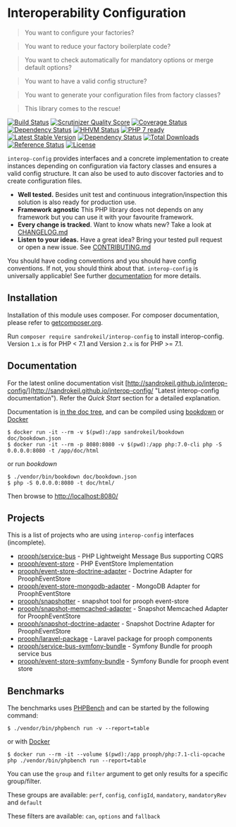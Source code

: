 # Interoperability Configuration

> You want to configure your factories?

> You want to reduce your factory boilerplate code?

> You want to check automatically for mandatory options or merge default options?

> You want to have a valid config structure?

> You want to generate your configuration files from factory classes?

> This library comes to the rescue!

[![Build Status](https://travis-ci.org/sandrokeil/interop-config.png?branch=master)](https://travis-ci.org/sandrokeil/interop-config)
[![Scrutinizer Quality Score](https://scrutinizer-ci.com/g/sandrokeil/interop-config/badges/quality-score.png?s=cdef161c14156e3e36ed0ce3d6fd7979d38d916c)](https://scrutinizer-ci.com/g/sandrokeil/interop-config/)
[![Coverage Status](https://coveralls.io/repos/sandrokeil/interop-config/badge.svg?branch=master)](https://coveralls.io/r/sandrokeil/interop-config?branch=master)
[![Dependency Status](https://www.versioneye.com/user/projects/55ddfcba2383e9001700007e/badge.svg?style=flat)](https://www.versioneye.com/user/projects/55ddfcba2383e9001700007e)
[![HHVM Status](http://hhvm.h4cc.de/badge/sandrokeil/interop-config.svg?style=flat)](http://hhvm.h4cc.de/package/sandrokeil/interop-config)
[![PHP 7 ready](http://php7ready.timesplinter.ch/sandrokeil/interop-config/badge.svg)](https://travis-ci.org/sandrokeil/interop-config)
[![Latest Stable Version](https://poser.pugx.org/sandrokeil/interop-config/v/stable.png)](https://packagist.org/packages/sandrokeil/interop-config)
[![Dependency Status](https://www.versioneye.com/user/projects/53615c75fe0d0720eb00009e/badge.png)](https://www.versioneye.com/php/sandrokeil:interop-config/0.3.1)
[![Total Downloads](https://poser.pugx.org/sandrokeil/interop-config/downloads.png)](https://packagist.org/packages/sandrokeil/interop-config)
[![Reference Status](https://www.versioneye.com/php/sandrokeil:interop-config/reference_badge.svg?style=flat)](https://www.versioneye.com/php/sandrokeil:interop-config/references)
[![License](https://poser.pugx.org/sandrokeil/interop-config/license.png)](https://packagist.org/packages/sandrokeil/interop-config)

`interop-config` provides interfaces and a concrete implementation to create instances depending on configuration via
factory classes and ensures a valid config structure. It can also be used to auto discover factories
and to create configuration files.

 * **Well tested.** Besides unit test and continuous integration/inspection this solution is also ready for production use.
 * **Framework agnostic** This PHP library does not depends on any framework but you can use it with your favourite framework.
 * **Every change is tracked**. Want to know whats new? Take a look at [CHANGELOG.md](https://github.com/sandrokeil/interop-config/blob/master/CHANGELOG.md)
 * **Listen to your ideas.** Have a great idea? Bring your tested pull request or open a new issue. See [CONTRIBUTING.md](CONTRIBUTING.md)

You should have coding conventions and you should have config conventions. If not, you should think about that.
`interop-config` is universally applicable! See further [documentation](http://sandrokeil.github.io/interop-config/ "Latest interop-config documentation") for more details.

## Installation

Installation of this module uses composer. For composer documentation, please refer to
[getcomposer.org](http://getcomposer.org/).

Run `composer require sandrokeil/interop-config` to install interop-config. Version `1.x` is for PHP < 7.1 and Version `2.x` is for PHP >= 7.1.

## Documentation
For the latest online documentation visit [http://sandrokeil.github.io/interop-config/](http://sandrokeil.github.io/interop-config/ "Latest interop-config documentation").
Refer the *Quick Start* section for a detailed explanation. 

Documentation is [in the doc tree](doc/), and can be compiled using [bookdown](http://bookdown.io) or [Docker](https://www.docker.com/)

```console
$ docker run -it --rm -v $(pwd):/app sandrokeil/bookdown doc/bookdown.json
$ docker run -it --rm -p 8080:8080 -v $(pwd):/app php:7.0-cli php -S 0.0.0.0:8080 -t /app/doc/html
```

or run *bookdown*

```console
$ ./vendor/bin/bookdown doc/bookdown.json
$ php -S 0.0.0.0:8080 -t doc/html/
```

Then browse to [http://localhost:8080/](http://localhost:8080/)

## Projects
This is a list of projects who are using `interop-config` interfaces (incomplete).

* [prooph/service-bus](https://github.com/prooph/service-bus) - PHP Lightweight Message Bus supporting CQRS
* [prooph/event-store](https://github.com/prooph/event-store) - PHP EventStore Implementation 
* [prooph/event-store-doctrine-adapter](https://github.com/prooph/event-store-doctrine-adapter) - Doctrine Adapter for ProophEventStore
* [prooph/event-store-mongodb-adapter](https://github.com/prooph/event-store-mongodb-adapter) - MongoDB Adapter for ProophEventStore
* [prooph/snapshotter](https://github.com/prooph/snapshotter) - snapshot tool for prooph event-store 
* [prooph/snapshot-memcached-adapter](https://github.com/prooph/snapshot-memcached-adapter) - Snapshot Memcached Adapter for ProophEventStore 
* [prooph/snapshot-doctrine-adapter](https://github.com/prooph/snapshot-doctrine-adapter) - Snapshot Doctrine Adapter for ProophEventStore 
* [prooph/laravel-package](https://github.com/prooph/laravel-package) - Laravel package for prooph components
* [prooph/service-bus-symfony-bundle](https://github.com/prooph/service-bus-symfony-bundle) - Symfony Bundle for prooph service bus
* [prooph/event-store-symfony-bundle](https://github.com/prooph/event-store-symfony-bundle) - Symfony Bundle for prooph event store

## Benchmarks
The benchmarks uses [PHPBench](http://phpbench.readthedocs.org/en/latest/) and can be started by the following command:
 
```console
$ ./vendor/bin/phpbench run -v --report=table
```
 
or with [Docker](https://www.docker.com/)
 
```console
$ docker run --rm -it --volume $(pwd):/app prooph/php:7.1-cli-opcache php ./vendor/bin/phpbench run --report=table
```

You can use the `group` and `filter` argument to get only results for a specific group/filter. 

These groups are available: `perf`, `config`, `configId`, `mandatory`, `mandatoryRev` and `default`

These filters are available: `can`, `options` and `fallback`
